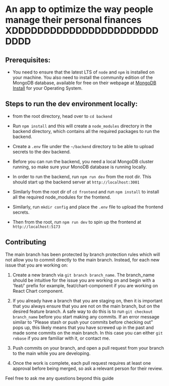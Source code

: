 # An app to optimize the way people manage their personal finances XDDDDDDDDDDDDDDDDDDDDDDDDDDD

## Prerequisites:

- You need to ensure that the latest LTS of `node` and `npm` is installed on your machine.
 You also need to install the community edition of the MongoDB database, available for free on their webpage at [MongoDB Install](https://www.mongodb.com/docs/manual/installation/) for your Operating System.

## Steps to run the dev environment locally:

- from the root directory, head over to `cd backend`
- Run `npm install` and this will create a `node_modules` directory in the backend directory, which contains all the required packages to run the backend.

- Create a `.env` file under the `~/backend` directory to be able to upload secrets to the dev backend.
- Before you can run the backend, you need a local MongoDB cluster running, so make sure your MonoDB database is running locally.

- In order to run the backend, run `npm run dev` from the root dir. This should start up the backend server at `http://localhost:3001`

- Similarly from the root dir of `cd frontend` and run `npm install` to install all the required node_modules for the frontend.

- Similarly, run `mkdir config` and place the `.env` file to upload the frontend secrets.

- Then from the root, run `npm run dev` to spin up the frontend at `http://localhost:5173`

## Contributing

The main branch has been protected by branch protection rules which will not allow you to commit directly to the main branch. Instead, for each new issue that you are working on:

1. Create a new branch via `git branch branch_name`. The branch_name should be intuitive for the issue you are working on and begin with a 'feat/' prefix for example, feat/chart-component if you are working on React Chart component.

2. If you already have a branch that you are staging on, then it is important that you always ensure that you are not on the main branch, but on the desired feature branch. A safe way to do this is to run `git checkout branch_name` before you start making any commits. If an error message similar to "Please stash or push your commits before checking out" pops up, this likely means that you have screwed up in the past and made some commits on the main branch. In this case you can either `git rebase` if you are familiar with it, or contact me.

3. Push commits on your branch, and open a pull request from your branch to the main while you are developing.

4. Once the work is complete, each pull request requires at least one approval before being merged, so ask a relevant person for their review.

Feel free to ask me any questions beyond this guide
